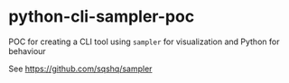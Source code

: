 # python-cli-sampler-poc
POC for creating a CLI tool using `sampler` for visualization and Python for behaviour

See https://github.com/sqshq/sampler
